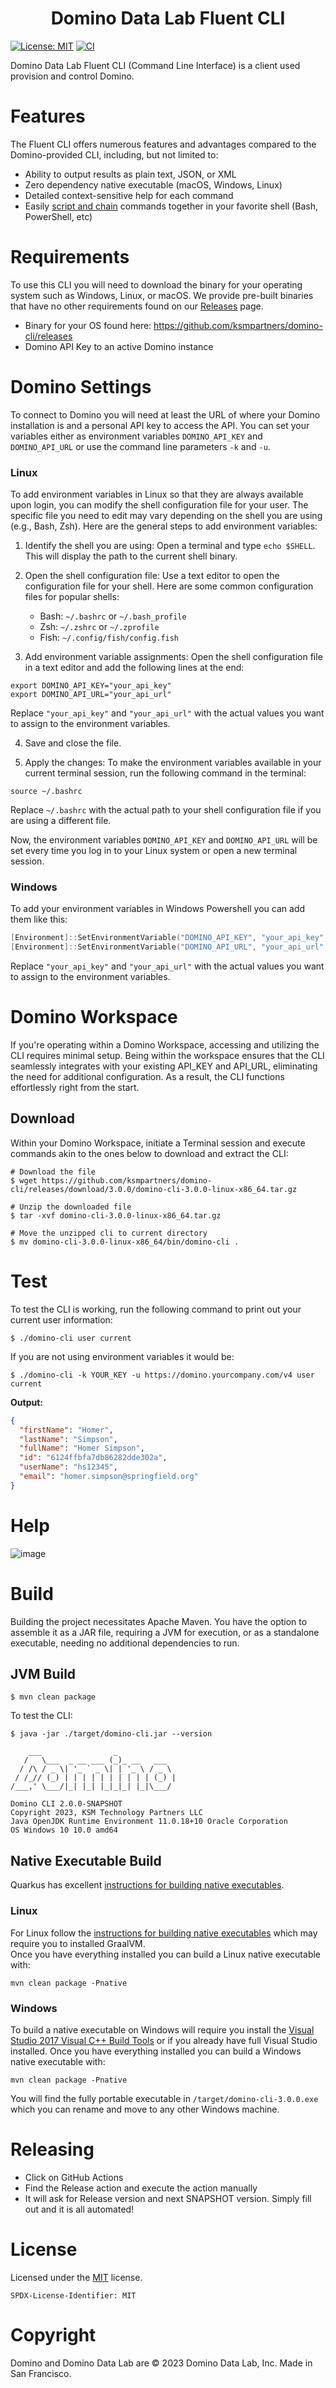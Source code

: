 <div align="center">

# Domino Data Lab Fluent CLI

</div>

[![License: MIT](https://img.shields.io/badge/License-MIT-yellow.svg)](https://opensource.org/licenses/MIT)
[![CI](https://github.com/ksmpartners/domino-cli/actions/workflows/build.yml/badge.svg)](https://github.com/ksmpartners/domino-cli/actions/workflows/build.yml)

Domino Data Lab Fluent CLI (Command Line Interface) is a client used provision and control Domino.

# Features

The Fluent CLI offers numerous features and advantages compared to the Domino-provided CLI, including, but not limited to:

- Ability to output results as plain text, JSON, or XML
- Zero dependency native executable (macOS, Windows, Linux)
- Detailed context-sensitive help for each command
- Easily [script and chain](https://raw.githubusercontent.com/ksmpartners/domino-cli/main/demo/demo.sh) commands together in your favorite shell (Bash, PowerShell, etc)

# Requirements

To use this CLI you will need to download the binary for your operating system such as Windows, Linux, or macOS. We provide pre-built binaries that have no other requirements found
on our [Releases](https://github.com/ksmpartners/domino-cli/releases) page.

- Binary for your OS found here: https://github.com/ksmpartners/domino-cli/releases
- Domino API Key to an active Domino instance

# Domino Settings

To connect to Domino you will need at least the URL of where your Domino installation is and a personal API key to
access the API. You can set your variables either as environment variables `DOMINO_API_KEY` and `DOMINO_API_URL` or use
the command line parameters `-k` and `-u`.

### Linux

To add environment variables in Linux so that they are always available upon login, you can modify the shell configuration file for your user. The specific file you need to edit may vary depending on the shell you are using (e.g., Bash, Zsh). Here are the general steps to add environment variables:

1. Identify the shell you are using: Open a terminal and type `echo $SHELL`. This will display the path to the current shell binary.

2. Open the shell configuration file: Use a text editor to open the configuration file for your shell. Here are some common configuration files for popular shells:

   - Bash: `~/.bashrc` or `~/.bash_profile`
   - Zsh: `~/.zshrc` or `~/.zprofile`
   - Fish: `~/.config/fish/config.fish`

3. Add environment variable assignments: Open the shell configuration file in a text editor and add the following lines at the end:

```shell
export DOMINO_API_KEY="your_api_key"
export DOMINO_API_URL="your_api_url"
```

Replace `"your_api_key"` and `"your_api_url"` with the actual values you want to assign to the environment variables.

4. Save and close the file.

5. Apply the changes: To make the environment variables available in your current terminal session, run the following command in the terminal:

```shell
source ~/.bashrc
```

Replace `~/.bashrc` with the actual path to your shell configuration file if you are using a different file.

Now, the environment variables `DOMINO_API_KEY` and `DOMINO_API_URL` will be set every time you log in to your Linux system or open a new terminal session.

### Windows

To add your environment variables in Windows Powershell you can add them like this:

```powershell
[Environment]::SetEnvironmentVariable("DOMINO_API_KEY", "your_api_key", "User")
[Environment]::SetEnvironmentVariable("DOMINO_API_URL", "your_api_url", "User")
```

Replace `"your_api_key"` and `"your_api_url"` with the actual values you want to assign to the environment variables.

# Domino Workspace

If you're operating within a Domino Workspace, accessing and utilizing the CLI requires minimal setup. Being within the workspace ensures that the CLI seamlessly integrates with your existing API_KEY and API_URL, eliminating the need for additional configuration. As a result, the CLI functions effortlessly right from the start.

## Download

Within your Domino Workspace, initiate a Terminal session and execute commands akin to the ones below to download and extract the CLI:

```shell
# Download the file
$ wget https://github.com/ksmpartners/domino-cli/releases/download/3.0.0/domino-cli-3.0.0-linux-x86_64.tar.gz

# Unzip the downloaded file
$ tar -xvf domino-cli-3.0.0-linux-x86_64.tar.gz

# Move the unzipped cli to current directory
$ mv domino-cli-3.0.0-linux-x86_64/bin/domino-cli .
```

# Test

To test the CLI is working, run the following command to print out your current user information:

```shell
$ ./domino-cli user current
```

If you are not using environment variables it would be:

```shell
$ ./domino-cli -k YOUR_KEY -u https://domino.yourcompany.com/v4 user current
```

**Output:**

```json
{
  "firstName": "Homer",
  "lastName": "Simpson",
  "fullName": "Homer Simpson",
  "id": "6124ffbfa7db86282dde302a",
  "userName": "hs12345",
  "email": "homer.simpson@springfield.org"
}
```

# Help

![image](https://user-images.githubusercontent.com/4399574/155019857-986e31e4-abc0-4eda-9e96-3ed39c746119.png)

# Build

Building the project necessitates Apache Maven. You have the option to assemble it as a JAR file, requiring a JVM for execution, or as a standalone executable, needing no additional dependencies to run.

## JVM Build

```shell
$ mvn clean package
```

To test the CLI:

```shell
$ java -jar ./target/domino-cli.jar --version

    ___                _
   /   \___  _ __ ___ (_)_ __   ___
  / /\ / _ \| '_ ` _ \| | '_ \ / _ \
 / /_// (_) | | | | | | | | | | (_) |
/___,' \___/|_| |_| |_|_|_| |_|\___/

Domino CLI 2.0.0-SNAPSHOT
Copyright 2023, KSM Technology Partners LLC
Java OpenJDK Runtime Environment 11.0.18+10 Oracle Corporation
OS Windows 10 10.0 amd64
```

## Native Executable Build

Quarkus has excellent [instructions for building native executables](https://quarkus.io/guides/building-native-image).

### Linux

For Linux follow the [instructions for building native executables](https://quarkus.io/guides/building-native-image) which may require you to installed GraalVM.  
Once you have everything installed you can build a Linux native executable with:

```shell
mvn clean package -Pnative
```

### Windows

To build a native executable on Windows will require you install the [Visual Studio 2017 Visual C++ Build Tools](https://aka.ms/vs/15/release/vs_buildtools.exe) or if you already have full Visual Studio installed.
Once you have everything installed you can build a Windows native executable with:

```shell
mvn clean package -Pnative
```

You will find the fully portable executable in `/target/domino-cli-3.0.0.exe` which you can rename and move to any other Windows machine.

# Releasing

- Click on GitHub Actions
- Find the Release action and execute the action manually
- It will ask for Release version and next SNAPSHOT version. Simply fill out and it is all automated!

# License

Licensed under the [MIT](https://en.wikipedia.org/wiki/MIT_License) license.

`SPDX-License-Identifier: MIT`

# Copyright

Domino and Domino Data Lab are © 2023 Domino Data Lab, Inc. Made in San Francisco.
